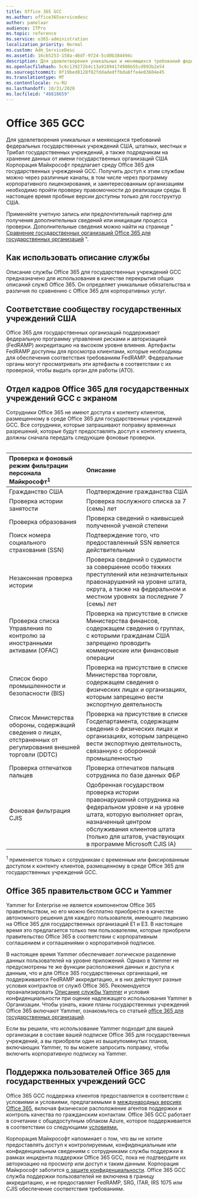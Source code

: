 ```yaml
---
title: Office 365 GCC
ms.author: office365servicedesc
author: pamelaar
audience: ITPro
ms.topic: reference
ms.service: o365-administration
localization_priority: Normal
ms.custom: Adm_ServiceDesc
ms.assetid: 16c65253-158a-46df-9724-5cd0b384494c
description: Для удовлетворения уникальных и меняющихся требований федеральных государственных учреждений США, штатных, местных и Трибалных государственных учреждений, а также подрядчикам на хранение и обработку данных от имени США, корпорация Майкрософт предоставляет службы Office 365 США для сообщества Майкрософт (GCC). Получить доступ к этим службам можно через различные каналы, в том числе через программу корпоративного лицензирования, и заинтересованным организациям необходимо пройти проверку правомочности до реализации среды. В настоящее время пробные версии доступны только для госструктур США.
ms.openlocfilehash: 5c6c139272b4c13a91894174986b55cd993b2e54
ms.sourcegitcommit: 0f19bed8128f82fddadedffbda8ffe4e03604e45
ms.translationtype: MT
ms.contentlocale: ru-RU
ms.lasthandoff: 10/31/2020
ms.locfileid: "48818659"
---
```

# <a name="office-365-gcc"></a>Office 365 GCC

Для удовлетворения уникальных и меняющихся требований федеральных государственных учреждений США, штатных, местных и Трибал государственных учреждений, а также подрядчикам на хранение данных от имени государственных организаций США Корпорация Майкрософт предлагает среду Office 365 для государственных учреждений GCC. Получить доступ к этим службам можно через различные каналы, в том числе через программу корпоративного лицензирования, и заинтересованным организациям необходимо пройти проверку правомочности до реализации среды. В настоящее время пробные версии доступны только для госструктур США.
  
Применяйте учетную запись или предпочтительный партнер для получения дополнительных сведений или инициации процесса проверки. Дополнительные сведения можно найти на странице " [Сравнение государственных организаций Office 365 для государственных организаций](https://products.office.com/government/compare-office-365-government-plans) ".
  
## <a name="how-to-use-this-service-description"></a>Как использовать описание службы

Описание службы Office 365 для государственных учреждений GCC предназначено для использования в качестве перекрытия общих описаний служб Office 365. Он определяет уникальные обязательства и различия по сравнению с Office 365 для корпоративных услуг.
  
## <a name="us-government-community-compliance"></a>Соответствие сообществу государственных учреждений США

Office 365 для государственных организаций поддерживает федеральную программу управления рисками и авторизацией (FedRAMP) аккредитацию на высоком уровне влияния. Артефакты FedRAMP доступны для просмотра клиентами, которые необходимы для обеспечения соответствия требованиям FedRAMP. Федеральные органы могут просматривать эти артефакты в соответствии с их проверкой, чтобы выдать орган для работы (ATO).
  
## <a name="office-365-government-gcc-environment-screened-personnel"></a>Отдел кадров Office 365 для государственных учреждений GCC с экраном

Сотрудники Office 365 не имеют доступа к контенту клиентов, размещенному в среде Office 365 для государственных учреждений GCC. Все сотрудники, которые запрашивают поправку временных разрешений, которые будут предоставлять доступ к контенту клиента, должны сначала передать следующие фоновые проверки.<br><br> 
  
| Проверка и фоновый режим фильтрации персонала Майкрософт<sup>1</sup> | Описание |
|:-----|:-----|
|Гражданство США  <br/> |Подтверждение гражданства США  <br/> |
|Проверка истории занятости  <br/> |Проверка послужного списка за 7 (семь) лет  <br/> |
|Проверка образования  <br/> |Проверка сведений о наивысшей полученной ученой степени  <br/> |
|Поиск номера социального страхования (SSN)  <br/> |Подтверждение того, что предоставленный SSN является действительным  <br/> |
|Незаконная проверка истории  <br/> |Проверка сведений о судимости за совершение особо тяжких преступлений или незначительных правонарушений на уровне штата, округа, а также на федеральном и местном уровнях за последние 7 (семь) лет  <br/> |
|Проверка списка Управления по контролю за иностранными активами (OFAC)  <br/> |Проверка на присутствие в списке Министерства финансов, содержащем сведения о группах, с которыми гражданам США запрещено проводить коммерческие или финансовые операции  <br/> |
|Список бюро промышленности и безопасности (BIS)  <br/> |Проверка на присутствие в списке Министерства торговли, содержащем сведения о физических лицах и организациях, которым запрещено вести экспортную деятельность  <br/> |
|Список Министерства обороны, содержащий сведения о лицах, отстраненных от регулирования внешней торговли (DDTC)  <br/> |Проверка на присутствие в списке Госдепартамента, содержащем сведения о физических лицах и организациях, которым запрещено вести экспортную деятельность, связанную с оборонной промышленностью  <br/> |
|Проверка отпечатков пальцев  <br/> |Проверка отпечатков пальцев сотрудника по базе данных ФБР  <br/> |
|Фоновая фильтрация CJIS  <br/> |Одобренная государством проверка истории правонарушений сотрудника на федеральном уровне и на уровне штата, которую выполняет орган, назначенный центром обслуживания клиентов штата (только для штатов, участвующих в программе Microsoft CJIS IA)  <br/> |

<sup>1</sup> применяется только к сотрудникам с временным или фиксированным доступом к контенту клиентов, размещенному в среде Office 365 для государственных учреждений GCC.
  
## <a name="office-365-government-gcc-and-yammer"></a>Office 365 правительством GCC и Yammer

Yammer for Enterprise не является компонентом Office 365 правительством, но его можно бесплатно приобрести в качестве автономного решения для каждого пользователя, имеющего лицензию на Office 365 для государственных организаций E1 и E3. В настоящее время это предлагается только тем пользователям, которые приобрели правительство Office 365 в соответствии с корпоративным соглашением и соглашениями о корпоративной подписке.
  
В настоящее время Yammer обеспечивает логическое разделение данных пользователей на уровне приложений. Однако в Yammer не предусмотрены те же функции расположения данных и доступа к данным, что и для Office 365 государственных организаций, не поддерживается FedRAMP аккредитацию, и в них действуют разные условия контрактов от служб Office 365. Рекомендуется проанализировать [Описание службы Yammer](../../yammer-service-description/yammer-service-description.md) и условия конфиденциальности при оценке надлежащего использования Yammer в Организации. Чтобы узнать, какие планы государственных учреждений Office 365 включают Yammer, ознакомьтесь со статьей [office 365 для государственных организаций](office-365-us-government.md).
  
Если вы решили, что использование Yammer подходит для вашей организации в составе вашей подписке Office 365 для государственных учреждений, а вы приобрели один из вышеупомянутых планов, включающих Yammer, то вы можете запросить поправку, чтобы включить корпоративную подписку на Yammer.
  
## <a name="office-365-government-gcc-customer-support"></a>Поддержка пользователей Office 365 для государственных учреждений GCC

Office 365 GCC поддержка клиентов предоставляется в соответствии с условиями и условиями, предлагаемыми в [международных версиях Office 365](https://docs.microsoft.com/office365/servicedescriptions/office-365-platform-service-description/support), включая физическое расположение агентов поддержки и контроль качества по гражданским контактам. Office 365 GCC работает в сочетании с общедоступным облаком Azure, которое поддерживается в соответствии со следующими [условиями.](https://azure.microsoft.com/support/plans/)

Корпорация Майкрософт напоминает о том, что вы не хотите предоставлять доступ к контролируемым, конфиденциальным или конфиденциальным сведениям с сотрудниками службы поддержки в рамках инцидента поддержки Office 365 GCC, пока не подтвердите их авторизацию на просмотр или доступ к таким данным. Корпорация Майкрософт заботится [о защите конфиденциальности](https://privacy.microsoft.com/privacystatement). Office 365 GCC служба поддержки пользователей не включена в границу аккредитацию, и не предоставляет FedRAMP, SRG, ITAR, IRS 1075 или CJIS обеспечение соответствия требованиям.
